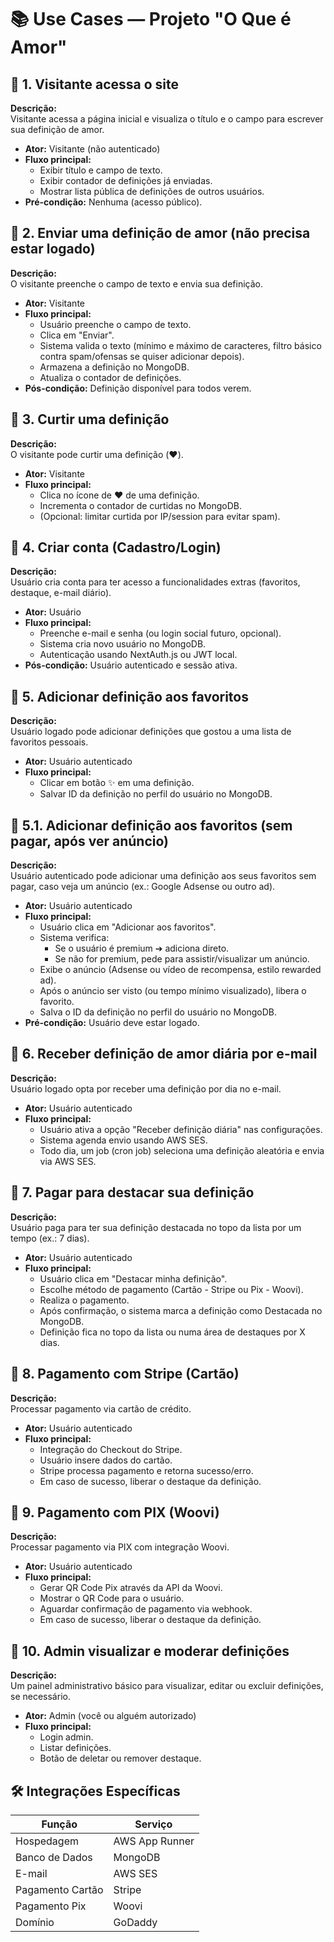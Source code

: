 # 📚 Use Cases — Projeto "O Que é Amor"

## 🟰 1. Visitante acessa o site
**Descrição:**  
Visitante acessa a página inicial e visualiza o título e o campo para escrever sua definição de amor.

- **Ator:** Visitante (não autenticado)
- **Fluxo principal:**
  - Exibir título e campo de texto.
  - Exibir contador de definições já enviadas.
  - Mostrar lista pública de definições de outros usuários.
- **Pré-condição:** Nenhuma (acesso público).

## 🟰 2. Enviar uma definição de amor (não precisa estar logado)
**Descrição:**  
O visitante preenche o campo de texto e envia sua definição.

- **Ator:** Visitante
- **Fluxo principal:**
  - Usuário preenche o campo de texto.
  - Clica em "Enviar".
  - Sistema valida o texto (mínimo e máximo de caracteres, filtro básico contra spam/ofensas se quiser adicionar depois).
  - Armazena a definição no MongoDB.
  - Atualiza o contador de definições.
- **Pós-condição:** Definição disponível para todos verem.

## 🟰 3. Curtir uma definição
**Descrição:**  
O visitante pode curtir uma definição (❤️).

- **Ator:** Visitante
- **Fluxo principal:**
  - Clica no ícone de ❤️ de uma definição.
  - Incrementa o contador de curtidas no MongoDB.
  - (Opcional: limitar curtida por IP/session para evitar spam).

## 🟰 4. Criar conta (Cadastro/Login)
**Descrição:**  
Usuário cria conta para ter acesso a funcionalidades extras (favoritos, destaque, e-mail diário).

- **Ator:** Usuário
- **Fluxo principal:**
  - Preenche e-mail e senha (ou login social futuro, opcional).
  - Sistema cria novo usuário no MongoDB.
  - Autenticação usando NextAuth.js ou JWT local.
- **Pós-condição:** Usuário autenticado e sessão ativa.

## 🟰 5. Adicionar definição aos favoritos
**Descrição:**  
Usuário logado pode adicionar definições que gostou a uma lista de favoritos pessoais.

- **Ator:** Usuário autenticado
- **Fluxo principal:**
  - Clicar em botão ✨ em uma definição.
  - Salvar ID da definição no perfil do usuário no MongoDB.

## 🟰 5.1. Adicionar definição aos favoritos (sem pagar, após ver anúncio)
**Descrição:**  
Usuário autenticado pode adicionar uma definição aos seus favoritos sem pagar, caso veja um anúncio (ex.: Google Adsense ou outro ad).

- **Ator:** Usuário autenticado
- **Fluxo principal:**
  - Usuário clica em "Adicionar aos favoritos".
  - Sistema verifica:
    - Se o usuário é premium ➔ adiciona direto.
    - Se não for premium, pede para assistir/visualizar um anúncio.
  - Exibe o anúncio (Adsense ou vídeo de recompensa, estilo rewarded ad).
  - Após o anúncio ser visto (ou tempo mínimo visualizado), libera o favorito.
  - Salva o ID da definição no perfil do usuário no MongoDB.
- **Pré-condição:** Usuário deve estar logado.

## 🟰 6. Receber definição de amor diária por e-mail
**Descrição:**  
Usuário logado opta por receber uma definição por dia no e-mail.

- **Ator:** Usuário autenticado
- **Fluxo principal:**
  - Usuário ativa a opção "Receber definição diária" nas configurações.
  - Sistema agenda envio usando AWS SES.
  - Todo dia, um job (cron job) seleciona uma definição aleatória e envia via AWS SES.

## 🟰 7. Pagar para destacar sua definição
**Descrição:**  
Usuário paga para ter sua definição destacada no topo da lista por um tempo (ex.: 7 dias).

- **Ator:** Usuário autenticado
- **Fluxo principal:**
  - Usuário clica em "Destacar minha definição".
  - Escolhe método de pagamento (Cartão - Stripe ou Pix - Woovi).
  - Realiza o pagamento.
  - Após confirmação, o sistema marca a definição como Destacada no MongoDB.
  - Definição fica no topo da lista ou numa área de destaques por X dias.

## 🟰 8. Pagamento com Stripe (Cartão)
**Descrição:**  
Processar pagamento via cartão de crédito.

- **Ator:** Usuário autenticado
- **Fluxo principal:**
  - Integração do Checkout do Stripe.
  - Usuário insere dados do cartão.
  - Stripe processa pagamento e retorna sucesso/erro.
  - Em caso de sucesso, liberar o destaque da definição.

## 🟰 9. Pagamento com PIX (Woovi)
**Descrição:**  
Processar pagamento via PIX com integração Woovi.

- **Ator:** Usuário autenticado
- **Fluxo principal:**
  - Gerar QR Code Pix através da API da Woovi.
  - Mostrar o QR Code para o usuário.
  - Aguardar confirmação de pagamento via webhook.
  - Em caso de sucesso, liberar o destaque da definição.

## 🟰 10. Admin visualizar e moderar definições
**Descrição:**  
Um painel administrativo básico para visualizar, editar ou excluir definições, se necessário.

- **Ator:** Admin (você ou alguém autorizado)
- **Fluxo principal:**
  - Login admin.
  - Listar definições.
  - Botão de deletar ou remover destaque.

## 🛠️ Integrações Específicas

| Função            | Serviço          |
|-------------------|------------------|
| Hospedagem        | AWS App Runner   |
| Banco de Dados    | MongoDB          |
| E-mail            | AWS SES          |
| Pagamento Cartão  | Stripe           |
| Pagamento Pix     | Woovi            |
| Domínio           | GoDaddy          |
